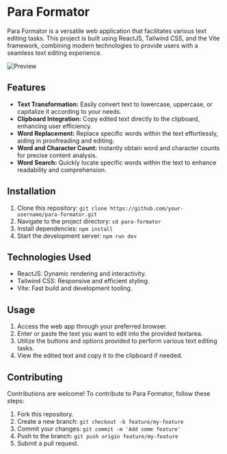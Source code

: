 # Para Formator

Para Formator is a versatile web application that facilitates various text editing tasks. This project is built using ReactJS, Tailwind CSS, and the Vite framework, combining modern technologies to provide users with a seamless text editing experience.

![Preview](https://github.com/ABHISHEK-SIN-GH/Para-Formatter/assets/66122148/553b8fbd-e6c1-4ad3-b4ee-994907c2f149)

## Features

- **Text Transformation:** Easily convert text to lowercase, uppercase, or capitalize it according to your needs.
- **Clipboard Integration:** Copy edited text directly to the clipboard, enhancing user efficiency.
- **Word Replacement:** Replace specific words within the text effortlessly, aiding in proofreading and editing.
- **Word and Character Count:** Instantly obtain word and character counts for precise content analysis.
- **Word Search:** Quickly locate specific words within the text to enhance readability and comprehension.

## Installation

1. Clone this repository: `git clone https://github.com/your-username/para-formator.git`
2. Navigate to the project directory: `cd para-formator`
3. Install dependencies: `npm install`
4. Start the development server: `npm run dev`

## Technologies Used

- ReactJS: Dynamic rendering and interactivity.
- Tailwind CSS: Responsive and efficient styling.
- Vite: Fast build and development tooling.

## Usage

1. Access the web app through your preferred browser.
2. Enter or paste the text you want to edit into the provided textarea.
3. Utilize the buttons and options provided to perform various text editing tasks.
4. View the edited text and copy it to the clipboard if needed.

## Contributing

Contributions are welcome! To contribute to Para Formator, follow these steps:

1. Fork this repository.
2. Create a new branch: `git checkout -b feature/my-feature`
3. Commit your changes: `git commit -m 'Add some feature'`
4. Push to the branch: `git push origin feature/my-feature`
5. Submit a pull request.